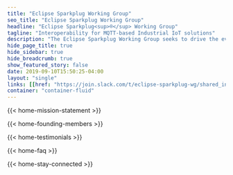 ```yaml
---
title: "Eclipse Sparkplug Working Group"
seo_title: "Eclipse Sparkplug Working Group"
headline: "Eclipse Sparkplug<sup>®</sup> Working Group"
tagline: "Interoperability for MQTT-based Industrial IoT solutions"
description: "The Eclipse Sparkplug Working Group seeks to drive the evolution and broad adoption of the Eclipse Sparkplug protocol and related technologies that enable the creation of open, collaborative, and interoperable Industrial IoT (IIoT) solutions that are based on MQTT."
hide_page_title: true
hide_sidebar: true
hide_breadcrumb: true
show_featured_story: false
date: 2019-09-10T15:50:25-04:00
layout: "single"
links: [[href: "https://join.slack.com/t/eclipse-sparkplug-wg/shared_invite/enQtOTI1ODk2OTE1NDYyLTk2ZTMxNzNkNzMxYjMyMTA3MzRiOGE0MjY4YjNiYWZmYTRkYmFhOTg4NmJhNzUyMTFhYTcyZTI0YWQ5YzE1YjE", text: "Join us on Slack"], [href: "https://f.hubspotusercontent10.net/hubfs/5413615/sparkplug-member-prospectus%202020.pdf", text: "Download Membership Prospectus"],[href: "https://www.youtube.com/watch?v=PYYlEktoO-c&list=PLy7t4z5SYNaS3WoylJsNuox2f3t2gpQfK&index=1", text: "Watch our Sparkplug MQTT Webinar"]]
container: "container-fluid"
---
```


{{< home-mission-statement >}}

{{< home-founding-members >}}

{{< home-testimonials >}}

{{< home-faq >}}

{{< home-stay-connected >}}
